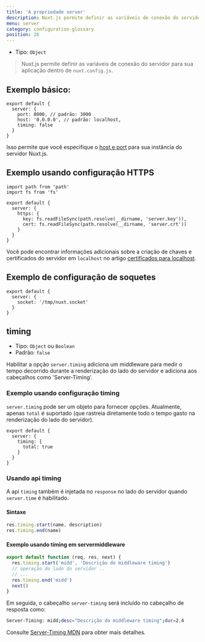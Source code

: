 ```yaml
---
title: 'A propriedade server'
description: Nuxt.js permite definir as variáveis ​​de conexão do servidor para sua aplicação dentro de `nuxt.config.js`.
menu: server
category: configuration-glossary
position: 26
---
```


- Tipo: `Object`

> Nuxt.js permite definir as variáveis ​​de conexão do servidor para sua aplicação dentro de `nuxt.config.js`.

## Exemplo básico:

```js{}[nuxt.config.js]
export default {
  server: {
    port: 8000, // padrão: 3000
    host: '0.0.0.0', // padrão: localhost,
    timing: false
  }
}
```

Isso permite que você especifique o [host e port](/guides/features/configuration#edit-host-and-port) para sua instância do servidor Nuxt.js.

## Exemplo usando configuração HTTPS

```js{}[nuxt.config.js]
import path from 'path'
import fs from 'fs'

export default {
  server: {
    https: {
      key: fs.readFileSync(path.resolve(__dirname, 'server.key')),
      cert: fs.readFileSync(path.resolve(__dirname, 'server.crt'))
    }
  }
}
```

Você pode encontrar informações adicionais sobre a criação de chaves e certificados do servidor em `localhost` no artigo [certificados para localhost](https://letsencrypt.org/docs/certificates-for-localhost/).

## Exemplo de configuração de soquetes

```js{}[nuxt.config.js]
export default {
  server: {
    socket: '/tmp/nuxt.socket'
  }
}
```

## timing

- Tipo: `Object` ou `Boolean`
- Padrão: `false`

Habilitar a opção `server.timing` adiciona um middleware para medir o tempo decorrido durante a renderização do lado do servidor e adiciona aos cabeçalhos como 'Server-Timing'.

### Exemplo usando configuração timing

`server.timing` pode ser um objeto para fornecer opções. Atualmente, apenas `total` é suportado (que rastreia diretamente todo o tempo gasto na renderização do lado do servidor).

```js{}[nuxt.config.js]
export default {
  server: {
    timing: {
      total: true
    }
  }
}
```

### Usando api timing

A api `timing` também é injetada no `response` no lado do servidor quando `server.time` é habilitado.

#### Sintaxe

```js
res.timing.start(name, description)
res.timing.end(name)
```

#### Exemplo usando timing em servermiddleware

```js
export default function (req, res, next) {
  res.timing.start('midd', 'Descrição do middleware timing')
  // operação do lado do servidor ..
  // ...
  res.timing.end('midd')
  next()
}
```

Em seguida, o cabeçalho `server-timing` será incluído no cabeçalho de resposta como:

```bash
Server-Timing: midd;desc="Descrição do middleware timing";dur=2.4
```

Consulte [Server-Timing MDN](https://developer.mozilla.org/en-US/docs/Web/HTTP/Headers/Server-Timing) para obter mais detalhes.
